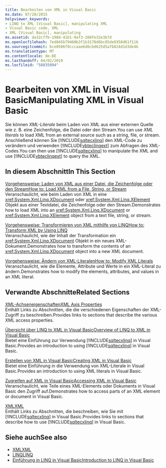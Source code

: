 ```yaml
---
title: Bearbeiten von XML in Visual Basic
ms.date: 07/20/2015
helpviewer_keywords:
- LINQ to XML [Visual Basic], manipulating XML
- Visual Basic code, XML
- XML [Visual Basic], manipulating
ms.assetid: da32cffb-198d-41b1-9af3-260fe32e3b7d
ms.openlocfilehash: 7ed045b79460b3f1b3178d6bc85de9358d61f116
ms.sourcegitcommit: bce0586f0cccaae6d6cbd625d5a7b824d1d3de4b
ms.translationtype: MT
ms.contentlocale: de-DE
ms.lasthandoff: 04/02/2019
ms.locfileid: "58835894"
---
```

# <a name="manipulating-xml-in-visual-basic"></a><span data-ttu-id="f20a7-102">Bearbeiten von XML in Visual Basic</span><span class="sxs-lookup"><span data-stu-id="f20a7-102">Manipulating XML in Visual Basic</span></span>
<span data-ttu-id="f20a7-103">Sie können *XML-Literale* beim Laden von XML aus einer externen Quelle wie z. B. eine Zeichenfolge, die Datei oder den Stream.</span><span class="sxs-lookup"><span data-stu-id="f20a7-103">You can use *XML literals* to load XML from an external source such as a string, file, or stream.</span></span> <span data-ttu-id="f20a7-104">Anschließend können Sie [!INCLUDE[sqltecxlinq](~/includes/sqltecxlinq-md.md)] den XML-Code zu verändern und verwenden [!INCLUDE[vbteclinqext](~/includes/vbteclinqext-md.md)] zum Abfragen des XML-Codes.</span><span class="sxs-lookup"><span data-stu-id="f20a7-104">You can then use [!INCLUDE[sqltecxlinq](~/includes/sqltecxlinq-md.md)] to manipulate the XML and use [!INCLUDE[vbteclinqext](~/includes/vbteclinqext-md.md)] to query the XML.</span></span>  
  
## <a name="in-this-section"></a><span data-ttu-id="f20a7-105">In diesem Abschnitt</span><span class="sxs-lookup"><span data-stu-id="f20a7-105">In This Section</span></span>  
 [<span data-ttu-id="f20a7-106">Vorgehensweise: Laden von XML aus einer Datei, die Zeichenfolge oder den Stream</span><span class="sxs-lookup"><span data-stu-id="f20a7-106">How to: Load XML from a File, String, or Stream</span></span>](../../../../visual-basic/programming-guide/language-features/xml/how-to-load-xml-from-a-file-string-or-stream.md)  
 <span data-ttu-id="f20a7-107">Veranschaulicht, wie beim Laden von XML in eine <xref:System.Xml.Linq.XDocument> oder <xref:System.Xml.Linq.XElement> Objekt aus einer Textdatei, die Zeichenfolge oder den Stream.</span><span class="sxs-lookup"><span data-stu-id="f20a7-107">Demonstrates how to load XML into an <xref:System.Xml.Linq.XDocument> or <xref:System.Xml.Linq.XElement> object from a text file, string, or stream.</span></span>  
  
 [<span data-ttu-id="f20a7-108">Vorgehensweise: Transformieren von XML mithilfe von LINQ</span><span class="sxs-lookup"><span data-stu-id="f20a7-108">How to: Transform XML by Using LINQ</span></span>](../../../../visual-basic/programming-guide/language-features/xml/how-to-transform-xml-by-using-linq.md)  
 <span data-ttu-id="f20a7-109">Veranschaulicht, wie der Inhalt der Transformation ein <xref:System.Xml.Linq.XDocument> Objekt in ein neues XML-Dokument.</span><span class="sxs-lookup"><span data-stu-id="f20a7-109">Demonstrates how to transform the contents of an <xref:System.Xml.Linq.XDocument> object into a new XML document.</span></span>  
  
 [<span data-ttu-id="f20a7-110">Vorgehensweise: Ändern von XML-Literalen</span><span class="sxs-lookup"><span data-stu-id="f20a7-110">How to: Modify XML Literals</span></span>](../../../../visual-basic/programming-guide/language-features/xml/how-to-modify-xml-literals.md)  
 <span data-ttu-id="f20a7-111">Veranschaulicht, wie die Elemente, Attribute und Werte in ein XML-Literal zu ändern.</span><span class="sxs-lookup"><span data-stu-id="f20a7-111">Demonstrates how to modify the elements, attributes, and values in an XML literal.</span></span>  
  
## <a name="related-sections"></a><span data-ttu-id="f20a7-112">Verwandte Abschnitte</span><span class="sxs-lookup"><span data-stu-id="f20a7-112">Related Sections</span></span>  
 [<span data-ttu-id="f20a7-113">XML-Achseneigenschaften</span><span class="sxs-lookup"><span data-stu-id="f20a7-113">XML Axis Properties</span></span>](../../../../visual-basic/language-reference/xml-axis/index.md)  
 <span data-ttu-id="f20a7-114">Enthält Links zu Abschnitten, die die verschiedenen Eigenschaften der XML-Zugriff zu beschreiben.</span><span class="sxs-lookup"><span data-stu-id="f20a7-114">Provides links to sections that describe the various XML access properties.</span></span>  
  
 [<span data-ttu-id="f20a7-115">Übersicht über LINQ to XML in Visual Basic</span><span class="sxs-lookup"><span data-stu-id="f20a7-115">Overview of LINQ to XML in Visual Basic</span></span>](../../../../visual-basic/programming-guide/language-features/xml/overview-of-linq-to-xml.md)  
 <span data-ttu-id="f20a7-116">Bietet eine Einführung zur Verwendung [!INCLUDE[sqltecxlinq](~/includes/sqltecxlinq-md.md)] in Visual Basic.</span><span class="sxs-lookup"><span data-stu-id="f20a7-116">Provides an introduction to using [!INCLUDE[sqltecxlinq](~/includes/sqltecxlinq-md.md)] in Visual Basic.</span></span>  
  
 [<span data-ttu-id="f20a7-117">Erstellen von XML in Visual Basic</span><span class="sxs-lookup"><span data-stu-id="f20a7-117">Creating XML in Visual Basic</span></span>](../../../../visual-basic/programming-guide/language-features/xml/creating-xml.md)  
 <span data-ttu-id="f20a7-118">Bietet eine Einführung in die Verwendung von XML-Literale in Visual Basic.</span><span class="sxs-lookup"><span data-stu-id="f20a7-118">Provides an introduction to using XML literals in Visual Basic.</span></span>  
  
 [<span data-ttu-id="f20a7-119">Zugreifen auf XML in Visual Basic</span><span class="sxs-lookup"><span data-stu-id="f20a7-119">Accessing XML in Visual Basic</span></span>](../../../../visual-basic/programming-guide/language-features/xml/accessing-xml.md)  
 <span data-ttu-id="f20a7-120">Veranschaulicht, wie Teile eines XML-Elements oder Dokuments in Visual Basic den Zugriff auf.</span><span class="sxs-lookup"><span data-stu-id="f20a7-120">Demonstrates how to access parts of an XML element or document in Visual Basic.</span></span>  
  
 [<span data-ttu-id="f20a7-121">XML</span><span class="sxs-lookup"><span data-stu-id="f20a7-121">XML</span></span>](../../../../visual-basic/programming-guide/language-features/xml/index.md)  
 <span data-ttu-id="f20a7-122">Enthält Links zu Abschnitten, die beschreiben, wie Sie mit [!INCLUDE[sqltecxlinq](~/includes/sqltecxlinq-md.md)] in Visual Basic.</span><span class="sxs-lookup"><span data-stu-id="f20a7-122">Provides links to sections that describe how to use [!INCLUDE[sqltecxlinq](~/includes/sqltecxlinq-md.md)] in Visual Basic.</span></span>  
  
## <a name="see-also"></a><span data-ttu-id="f20a7-123">Siehe auch</span><span class="sxs-lookup"><span data-stu-id="f20a7-123">See also</span></span>

- [<span data-ttu-id="f20a7-124">XML</span><span class="sxs-lookup"><span data-stu-id="f20a7-124">XML</span></span>](../../../../visual-basic/programming-guide/language-features/xml/index.md)
- [<span data-ttu-id="f20a7-125">LINQ</span><span class="sxs-lookup"><span data-stu-id="f20a7-125">LINQ</span></span>](../../../../visual-basic/programming-guide/language-features/linq/index.md)
- [<span data-ttu-id="f20a7-126">Einführung in LINQ in Visual Basic</span><span class="sxs-lookup"><span data-stu-id="f20a7-126">Introduction to LINQ in Visual Basic</span></span>](../../../../visual-basic/programming-guide/language-features/linq/introduction-to-linq.md)
